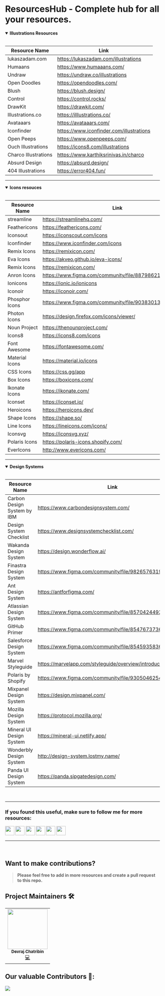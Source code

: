 # ResourcesHub - Complete hub for all your resources.

<details open>
<summary><b>Illustrations Resources<br></summary>
<br>
  
| Resource Name | Link |
| ----------- | ----------- |
| lukaszadam.com | https://lukaszadam.com/illustrations |
| Humaans   | https://www.humaaans.com/ |
| Undraw | https://undraw.co/illustrations |
| Open Doodles | https://opendoodles.com/ |
| Blush | https://blush.design/ |
| Control | https://control.rocks/ |
| DrawKit | https://drawkit.com/ |
| Illustrations.co | https://illlustrations.co/ |
| Avataaars | https://avataaars.com/ |
| Iconfinder | https://www.iconfinder.com/illustrations |
| Open Peeps | https://www.openpeeps.com/ |
| Ouch Illustrations | https://icons8.com/illustrations |
| Charco Illustrations | https://www.karthiksrinivas.in/charco |
| Absurd Design | https://absurd.design/ |
| 404 Illustrations | https://error404.fun/ |
  
</details>
<hr>

<details open>
<summary><b>Icons resouces<b></summary>
<br>
  
| Resource Name | Link |
| ----------- | ----------- |
| streamline | https://streamlinehq.com/ |
| Feathericons   | https://feathericons.com/ |
| Iconsout | https://iconscout.com/icons |
| Iconfinder | https://www.iconfinder.com/icons |
| Remix Icons | https://remixicon.com/ |
| Eva Icons | https://akveo.github.io/eva-icons/ |
| Remix Icons | https://remixicon.com/ |
| Anron Icons | https://www.figma.com/community/file/887986216987316139 |
| Ionicons | https://ionic.io/ionicons |
| Iconoir | https://iconoir.com/ |
| Phosphor Icons | https://www.figma.com/community/file/903830135544202908 |
| Photon Icons | https://design.firefox.com/icons/viewer/ |
| Noun Project | https://thenounproject.com/ |
| Icons8 | https://icons8.com/icons |
| Font Awesome | https://fontawesome.com/ |
| Material Icons | https://material.io/icons |
| CSS Icons | https://css.gg/app |
| Box Icons | https://boxicons.com/ |
| Ikonate Icons | https://ikonate.com/ |
| Iconset | https://iconset.io/ |
| Heroicons | https://heroicons.dev/ |
| Shape Icons | https://shape.so/ |
| Line Icons | https://lineicons.com/icons/ |
| Iconsvg | https://iconsvg.xyz/ |
| Polaris Icons | https://polaris-icons.shopify.com/ |
| EverIcons | http://www.evericons.com/ |
  
</details>
<hr>

<details open>
<summary><b>Design Systems<b></summary>
<br>
  
| Resource Name | Link |
| ----------- | ----------- |
| Carbon Design System by IBM | https://www.carbondesignsystem.com/ |
| Design System Checklist | https://www.designsystemchecklist.com/ |
| Wakanda Design System | https://design.wonderflow.ai/ |
| Finastra Design System | https://www.figma.com/community/file/982657631921263317 |
| Ant Design System | https://antforfigma.com/ |
| Atlassian Design System | https://www.figma.com/community/file/857042449394640587 |
| GitHub Primer | https://www.figma.com/community/file/854767373644076713 |
| Salesforce Design System | https://www.figma.com/community/file/854593583696357016 |
| Marvel Styleguide | https://marvelapp.com/styleguide/overview/introduction |
| Polaris by Shopify | https://www.figma.com/community/file/930504625460155381 |
| Mixpanel Design System | https://design.mixpanel.com/ |
| Mozilla Design System | https://protocol.mozilla.org/ |
| Mineral UI Design System | https://mineral-ui.netlify.app/ |
| Wonderbly Design System | http://design-system.lostmy.name/ |
| Panda UI Design System | https://panda.sipgatedesign.com/ |

</details>
<br/>
<hr>

<h3 align="left"> If you found this useful, make sure to follow me for more resources:</h3>
<p align="left">
<a href="https://www.linkedin.com/in/devraj-chatribin/" style="text-decoration:none">
  <img height="30" src="https://img.shields.io/badge/linkedin-blue.svg?&style=for-the-badge&logo=linkedin&logoColor=white" />
</a>
<a href="https://github.com/DevrajDC" style="text-decoration:none">
  <img height="30" src="https://img.shields.io/badge/Github-grey.svg?&style=for-the-badge&logo=Github&logoColor=white" />
</a>
<a href="https://twitter.com/devrajchatribin" style="text-decoration:none">
  <img height="30" src = "https://img.shields.io/badge/Twitter-blue.svg?&style=for-the-badge&logo=Twitter&logoColor=white">
</a>
<a href="https://www.instagram.com/designfordev" style="text-decoration:none">
  <img height="30" src = "https://img.shields.io/badge/Instagram-%23E4405F.svg?&style=for-the-badge&logo=Instagram&logoColor=white">
</a>
<a href="https://discord.gg/druweDMn3s" style="text-decoration:none">
  <img height="30" src="https://img.shields.io/badge/discord-darkblue.svg?&style=for-the-badge&logo=discord&logoColor=white" />
</a>
<a href="mailto:devrajchatribin9978@gmail.com" style="text-decoration:none">
  <img height="30" src = "https://img.shields.io/badge/gmail-c14438?&style=for-the-badge&logo=gmail&logoColor=white">
</a>
<br />
<hr>
<br/>

## Want to make contributions?

> Please feel free to add in more resources and create a pull request to this repo.

## Project Maintainers 🛠

<table>
  <tbody>
    <tr>
      <td align="center">
        <a href="https://github.com/DevrajDC">
          <img alt="" src="https://avatars.githubusercontent.com/u/65373279" width="130px;"><br>
          <sub><b>Devraj Chatribin</b></sub>
        </a>
        <br>
        <a href="https://github.com/DevrajDC/resourceshub/" title="Code">💻</a>
      </td></a>
      </td>
    </tr>
  </tbody>
 </table>

## Our valuable Contributors 👩:
<a href="https://github.com/DevrajDC/resourceshub/graphs/contributors">
  <img src="https://contributors-img.web.app/image?repo=DevrajDC/resourceshub" />
</a>

